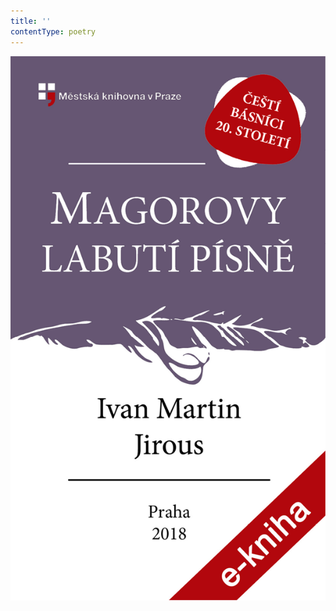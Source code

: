 ```yaml
---
title: ''
contentType: poetry
---
```


<section>

![OBALKA01-0004426228.jpg](./resources/obalka01-0004426228_fmt.png)

</section>
